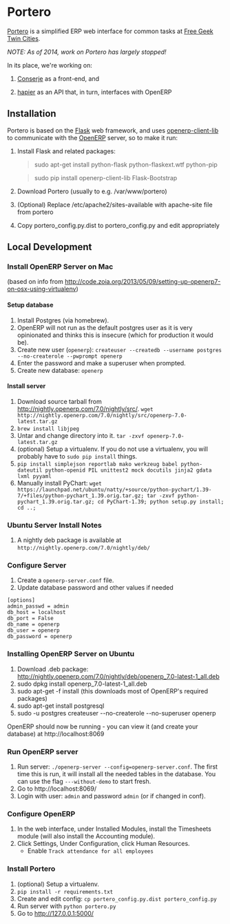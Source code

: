 Portero
=======
[Portero](http://github.com/freegeektwincities/portero) is a simplified ERP web interface for common tasks at [Free Geek Twin Cities](http://freegeektwincities.org).

*NOTE: As of 2014, work on Portero has largely stopped!*

In its place, we're working on:

1. [Conserje](http://github.com/freegeektwincities/conserje) as a front-end, and

2. [hapier](http://github.com/freegeektwincities/hapier) as an API that, in turn, interfaces with OpenERP

Installation
------------
Portero is based on the [Flask](http://flask.pocoo.org/) web framework, and uses [openerp-client-lib](http://pypi.python.org/pypi/openerp-client-lib) to communicate with the [OpenERP](http://doc.openerp.com) server, so to make it run:

1. Install Flask and related packages:

   > sudo apt-get install python-flask python-flaskext.wtf python-pip

   > sudo pip install openerp-client-lib Flask-Bootstrap

2. Download Portero (usually to e.g. /var/www/portero)

3. (Optional) Replace /etc/apache2/sites-available with apache-site file from portero

4. Copy portero_config.py.dist to portero_config.py and edit appropriately


Local Development
-----------------

### Install OpenERP Server on Mac

(based on info from http://code.zoia.org/2013/05/09/setting-up-openerp7-on-osx-using-virtualenv)

#### Setup database

1. Install Postgres (via homebrew).
1. OpenERP will not run as the default postgres user as it is very opinionated and thinks this is insecure (which for production it would be).
1. Create new user (```openerp```): ```createuser --createdb --username postgres --no-createrole --pwprompt openerp```
1. Enter the password and make a superuser when prompted.
1. Create new database: ```openerp```

#### Install server

1. Download source tarball from http://nightly.openerp.com/7.0/nightly/src/.  ```wget http://nightly.openerp.com/7.0/nightly/src/openerp-7.0-latest.tar.gz```
1. ```brew install libjpeg```
1. Untar and change directory into it.  ```tar -zxvf openerp-7.0-latest.tar.gz```
1. (optional) Setup a virtualenv.  If you do not use a virtualenv, you will probably have to ```sudo pip install``` things.
1. ```pip install simplejson reportlab mako werkzeug babel python-dateutil python-openid PIL unittest2 mock docutils jinja2 gdata lxml pyyaml```
1. Manually install PyChart: ```wget https://launchpad.net/ubuntu/natty/+source/python-pychart/1.39-7/+files/python-pychart_1.39.orig.tar.gz; tar -zxvf python-pychart_1.39.orig.tar.gz; cd PyChart-1.39; python setup.py install; cd ..;```

### Ubuntu Server Install Notes

1.  A nightly deb package is available at ```http://nightly.openerp.com/7.0/nightly/deb/```

### Configure Server

1. Create a ```openerp-server.conf``` file.
1. Update database password and other values if needed

```
[options]
admin_passwd = admin
db_host = localhost
db_port = False
db_name = openerp
db_user = openerp
db_password = openerp
```

### Installing OpenERP Server on Ubuntu

1. Download .deb package: http://nightly.openerp.com/7.0/nightly/deb/openerp_7.0-latest-1_all.deb
2. sudo dpkg install openerp_7.0-latest-1_all.deb
3. sudo apt-get -f install (this downloads most of OpenERP's required packages)
4. sudo apt-get install postgresql
5. sudo -u postgres createuser --no-createrole --no-superuser openerp

OpenERP should now be running - you can view it (and create your database) at http://localhost:8069

### Run OpenERP server

1. Run server: ```./openerp-server --config=openerp-server.conf```.  The first time this is run, it will install all the needed tables in the database.  You can use the flag ```---without-demo``` to start fresh.
1. Go to http://localhost:8069/
1. Login with user: ```admin``` and password ```admin``` (or if changed in conf).

### Configure OpenERP

1. In the web interface, under Installed Modules, install the Timesheets module (will also install the Accounting module).
1. Click Settings, Under Configuration, click Human Resources.
    * Enable ```Track attendance for all employees```

### Install Portero

1. (optional) Setup a virtualenv.
1. ```pip install -r requirements.txt```
1. Create and edit config: ```cp portero_config.py.dist portero_config.py```
1. Run server with ```python portero.py```
1. Go to http://127.0.0.1:5000/

